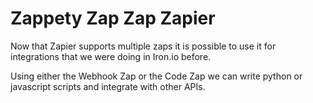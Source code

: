 # Zappety Zap Zap Zapier

Now that Zapier supports multiple zaps it is possible to use it 
for integrations that we were doing in Iron.io before. 

Using either the Webhook Zap or the Code Zap we can write python 
or javascript scripts and integrate with other APIs. 
